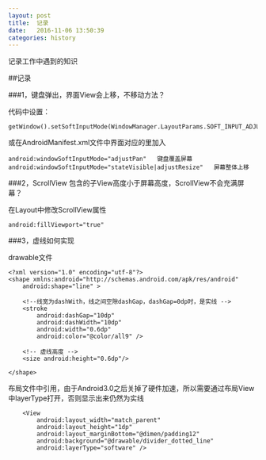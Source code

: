 ```yaml
---
layout: post
title:  记录
date:   2016-11-06 13:50:39
categories: history
---
```


记录工作中遇到的知识

##记录

###1，键盘弹出，界面View会上移，不移动方法？

代码中设置：

```
getWindow().setSoftInputMode(WindowManager.LayoutParams.SOFT_INPUT_ADJUST_PAN);
```
或在AndroidManifest.xml文件中界面对应的<activity>里加入

```
android:windowSoftInputMode="adjustPan"   键盘覆盖屏幕
android:windowSoftInputMode="stateVisible|adjustResize"   屏幕整体上移
```

###2，ScrollView 包含的子View高度小于屏幕高度，ScrollView不会充满屏幕？

在Layout中修改ScrollView属性

```
android:fillViewport="true"
```

###3，虚线如何实现

drawable文件

```
<?xml version="1.0" encoding="utf-8"?>
<shape xmlns:android="http://schemas.android.com/apk/res/android"
    android:shape="line" >

    <!--线宽为dashWith，线之间空隙dashGap，dashGap=0dp时，是实线 -->
    <stroke
        android:dashGap="10dp"
        android:dashWidth="10dp"
        android:width="0.6dp"
        android:color="@color/all9" />

    <!-- 虚线高度 -->
    <size android:height="0.6dp"/>

</shape>
```
布局文件中引用，由于Android3.0之后关掉了硬件加速，所以需要通过布局View中layerType打开，否则显示出来仍然为实线

```
    <View
        android:layout_width="match_parent"
        android:layout_height="1dp"
        android:layout_marginBottom="@dimen/padding12"
        android:background="@drawable/divider_dotted_line"
        android:layerType="software" />
```
 
 
 

